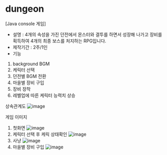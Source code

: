 # dungeon
[Java console 게임] 
* 설명 : 4개의 속성을 가진 던전에서 몬스터와 결투를 하면서 성장해 나가고 장비를 획득하여 4개의 최종 보스를 처지하는 RPG입니다.
* 제작기간 : 2주/1인
* 기능
1. background BGM
2. 케릭터 선택
3. 던전별 BGM 전환
4. 마을별 장비 구입
5. 장비 장착 
6. 레벨업에 따른 케릭터 능력치 상승

상속관계도
![image](https://user-images.githubusercontent.com/58800945/112261832-e8eddc00-8caf-11eb-8133-143feb2a21d9.png)

게임 이미지
1. 첫화면
![image](https://user-images.githubusercontent.com/58800945/112262509-1c7d3600-8cb1-11eb-84d1-8b022d9d2ec4.png)
2. 케릭터 선택 후 케릭 상태확인
![image](https://user-images.githubusercontent.com/58800945/112262580-39196e00-8cb1-11eb-89ca-562120807c29.png)
3. 사냥
![image](https://user-images.githubusercontent.com/58800945/112262645-58180000-8cb1-11eb-948d-3ce96422a265.png)
4. 마을별 장비 구입
![image](https://user-images.githubusercontent.com/58800945/112262793-90b7d980-8cb1-11eb-9dec-8dec0d2a2818.png)

